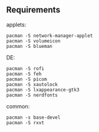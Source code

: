 ## Requirements

applets:

    pacman -S network-manager-applet 
    pacman -S volumeicon
    pacman -S blueman

DE:

    pacman -S rofi
    pacman -S feh
    pacman -S picom
    pacman -S xautolock
    pacman -S lxappearance-gtk3
    pacman -S nerdfonts

common:

    pacman -s base-devel
    pacman -S rxvt
